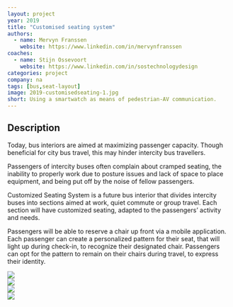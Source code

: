 ```yaml
---
layout: project
year: 2019
title: "Customised seating system"
authors:
  - name: Mervyn Franssen
    website: https://www.linkedin.com/in/mervynfranssen
coaches:
  - name: Stijn Ossevoort
    website: https://www.linkedin.com/in/sostechnologydesign
categories: project
company: na
tags: [bus,seat-layout]
image: 2019-customisedseating-1.jpg
short: Using a smartwatch as means of pedestrian-AV communication.
---
```


## Description
Today, bus interiors are aimed at maximizing passenger capacity. Though beneficial for city bus travel, this may hinder intercity bus travellers.

Passengers of intercity buses often complain about cramped seating, the inability to properly work due to posture issues and lack of space to place equipment, and being put off by the noise of fellow passengers.

Customized Seating System is a future bus interior that divides intercity buses into sections aimed at work, quiet commute or group travel. Each section will have customized seating, adapted to the passengers’ activity and needs.

Passengers will be able to reserve a chair up front via a mobile application. Each passenger can create a personalized pattern for their seat, that will light up during check-in, to recognize their designated chair. Passengers can opt for the pattern to remain on their chairs during travel, to express their identity.

<div class="project-image">
  <img src="/assets/img/2019-customisedseating-2.jpg">
</div>
<div class="project-image">
  <img src="/assets/img/2019-customisedseating-3.jpg">
</div>
<div class="project-image">
  <img src="/assets/img/2019-customisedseating-4.jpg">
</div>
<div class="project-image">
  <img src="/assets/img/2019-customisedseating-5.jpg">
</div>

